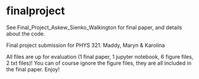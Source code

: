 # finalproject
See Final_Project_Askew_Sienko_Walkington for final paper, and details about the code.

Final project submission for PHYS 321. Maddy, Maryn &amp; Karolina

All files are up for evaluation (1 final paper, 1 jupyter notebook, 6 figure files, 2 txt files)! You can of course ignore the figure files, they are all included in the final paper. Enjoy!
